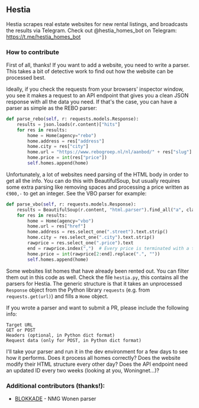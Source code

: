 ## Hestia

Hestia scrapes real estate websites for new rental listings, and broadcasts the results via Telegram. Check out @hestia_homes_bot on Telegram: https://t.me/hestia_homes_bot

### How to contribute

First of all, thanks! If you want to add a website, you need to write a parser. This takes a bit of detective work to find out how the website can be processed best.

Ideally, if you check the requests from your browsers' inspector window, you see it makes a request to an API endpoint that gives you a clean JSON response with all the data you need. If that's the case, you can have a parser as simple as the REBO parser:

```python
def parse_rebo(self, r: requests.models.Response):
    results = json.loads(r.content)["hits"]
    for res in results:
        home = Home(agency="rebo")
        home.address = res["address"]
        home.city = res["city"]
        home.url = "https://www.rebogroep.nl/nl/aanbod/" + res["slug"]
        home.price = int(res["price"])
        self.homes.append(home)
```

Unfortunately, a lot of websites need parsing of the HTML body in order to get all the info. You can do this with BeautifulSoup, but usually requires some extra parsing like removing spaces and processing a price written as `€900,-` to get an integer. See the VBO parser for example:

```python
def parse_vbo(self, r: requests.models.Response):
    results = BeautifulSoup(r.content, "html.parser").find_all("a", class_="propertyLink")
    for res in results:
        home = Home(agency="vbo")
        home.url = res["href"]
        home.address = res.select_one(".street").text.strip()
        home.city = res.select_one(".city").text.strip()
        rawprice = res.select_one(".price").text
        end = rawprice.index(",")  # Every price is terminated with a trailing ,
        home.price = int(rawprice[2:end].replace(".", ""))
        self.homes.append(home)
```

Some websites list homes that have already been rented out. You can filter them out in this code as well. Check the file `hestia.py`, this contains all the parsers for Hestia. The generic structure is that it takes an unprocessed `Response` object from the Python library `requests` (e.g. from `requests.get(url)`) and fills a `Home` object.

If you wrote a parser and want to submit a PR, please include the following info:

```
Target URL
GET or POST
Headers (optional, in Python dict format)
Request data (only for POST, in Python dict format)
```

I'll take your parser and run it in the dev environment for a few days to see how it performs. Does it process all homes correctly? Does the website modify their HTML structure every other day? Does the API endpoint need an updated ID every two weeks (looking at you, Woningnet...)?

### Additional contributors (thanks!):
* [BLOKKADE](https://github.com/BLOKKADE) - NMG Wonen parser
